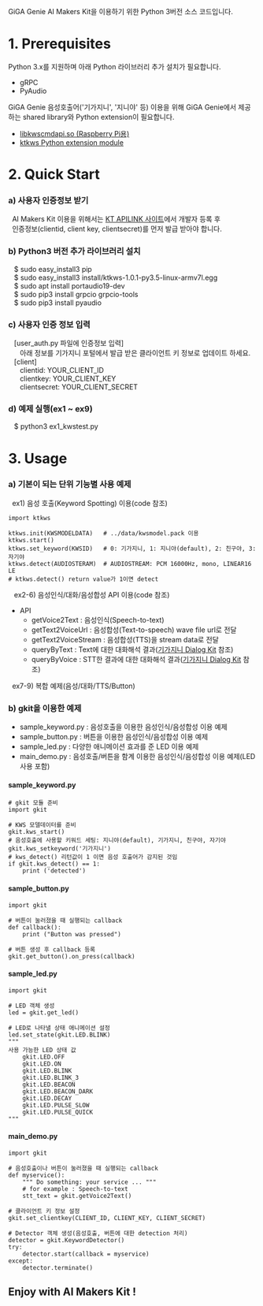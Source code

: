 GiGA Genie AI Makers Kit을 이용하기 위한 Python 3버전 소스 코드입니다.

# 1. Prerequisites
Python 3.x를 지원하며 아래 Python 라이브러리 추가 설치가 필요합니다.

* gRPC
* PyAudio

GiGA Genie 음성호출어('기가지니', '지니야' 등) 이용을 위해 GiGA Genie에서 제공하는
shared library와 Python extension이 필요합니다.

* [libkwscmdapi.so (Raspberry Pi용)](https://github.com/gigagenie/ai-makers-kit/blob/master/lib/libkwscmdapi.so)
* [ktkws Python extension module](https://github.com/gigagenie/ai-makers-kit/tree/master/python/install)

# 2. Quick Start
### a) 사용자 인증정보 받기
&nbsp;&nbsp;AI Makers Kit 이용을 위해서는 [KT APILINK 사이트](https://apilink.kt.co.kr)에서 개발자 등록 후  
&nbsp;&nbsp;인증정보(clientid, client key, clientsecret)를 먼저 발급 받아야 합니다.  
  
### b) Python3 버전 추가 라이브러리 설치  
   &nbsp;&nbsp;&nbsp;$ sudo easy_install3 pip  
   &nbsp;&nbsp;&nbsp;$ sudo easy_install3 install/ktkws-1.0.1-py3.5-linux-armv7l.egg  
   &nbsp;&nbsp;&nbsp;$ sudo apt install portaudio19-dev  
   &nbsp;&nbsp;&nbsp;$ sudo pip3 install grpcio grpcio-tools  
   &nbsp;&nbsp;&nbsp;$ sudo pip3 install pyaudio  
  
### c) 사용자 인증 정보 입력  
&nbsp;&nbsp;&nbsp;[user_auth.py 파일에 인증정보 입력]  
&nbsp;&nbsp;&nbsp;&nbsp;&nbsp;&nbsp;아래 정보를 기가지니 포털에서 발급 받은 클라이언트 키 정보로 업데이트 하세요.  
   &nbsp;&nbsp;&nbsp;[client]  
    &nbsp;&nbsp;&nbsp;&nbsp;&nbsp;&nbsp;clientid: YOUR_CLIENT_ID  
    &nbsp;&nbsp;&nbsp;&nbsp;&nbsp;&nbsp;clientkey: YOUR_CLIENT_KEY  
    &nbsp;&nbsp;&nbsp;&nbsp;&nbsp;&nbsp;clientsecret: YOUR_CLIENT_SECRET  
### d) 예제 실행(ex1 ~ ex9)  
&nbsp;&nbsp;&nbsp;$ python3 ex1_kwstest.py  
  
# 3. Usage

### a) 기본이 되는 단위 기능별 사용 예제  
&nbsp;&nbsp;ex1) 음성 호출(Keyword Spotting) 이용(code 참조)

    import ktkws
    
    ktkws.init(KWSMODELDATA)   # ../data/kwsmodel.pack 이용
    ktkws.start()
    ktkws.set_keyword(KWSID)   # 0: 기가지니, 1: 지니야(default), 2: 친구야, 3: 자기야
    ktkws.detect(AUDIOSTERAM)  # AUDIOSTREAM: PCM 16000Hz, mono, LINEAR16 LE
    # ktkws.detect() return value가 1이면 detect
 
&nbsp;&nbsp; ex2-6) 음성인식/대화/음성합성 API 이용(code 참조)
 * API
    * getVoice2Text         : 음성인식(Speech-to-text)
    * getText2VoiceUrl      : 음성합성(Text-to-speech) wave file url로 전달
    * getText2VoiceStream   : 음성합성(TTS)을 stream data로 전달
    * queryByText           : Text에 대한 대화해석 결과([기가지니 Dialog Kit](https://github.com/gigagenieDmt/DialogKit-deploymentGuide/wiki) 참조)
    * queryByVoice          : STT한 결과에 대한 대화해석 결과([기가지니 Dialog Kit](https://github.com/gigagenieDmt/DialogKit-deploymentGuide/wiki) 참조)
     
 &nbsp;&nbsp;ex7-9) 복합 예제(음성/대화/TTS/Button)
 
### b) gkit을 이용한 예제

* sample_keyword.py : 음성호출을 이용한 음성인식/음성합성 이용 예제
* sample_button.py : 버튼을 이용한 음성인식/음성합성 이용 예제
* sample_led.py : 다양한 애니메이션 효과를 준 LED 이용 예제
* main_demo.py : 음성호출/버튼을 함계 이용한 음성인식/음성합성 이용 예제(LED 사용 포함)

#### sample_keyword.py

    # gkit 모듈 준비
    import gkit
    
    # KWS 모델데이터를 준비
    gkit.kws_start()
    # 음성호출에 사용할 키워드 세팅: 지니야(default), 기가지니, 친구야, 자기야
    gkit.kws_setkeyword('기가지니')
    # kws_detect() 리턴값이 1 이면 음성 호출어가 감지된 것임
    if gkit.kws_detect() == 1:
        print ('detected')

#### sample_button.py

    import gkit
    
    # 버튼이 눌러졌을 때 실행되는 callback
    def callback():
        print ("Button was pressed")

    # 버튼 생성 후 callback 등록
    gkit.get_button().on_press(callback)

#### sample_led.py

    import gkit
    
    # LED 객체 생성
    led = gkit.get_led()
    
    # LED로 나타낼 상태 애니메이션 설정
    led.set_state(gkit.LED.BLINK)
    """
    사용 가능한 LED 상태 값
        gkit.LED.OFF
        gkit.LED.ON
        gkit.LED.BLINK
        gkit.LED.BLINK_3
        gkit.LED.BEACON
        gkit.LED.BEACON_DARK
        gkit.LED.DECAY
        gkit.LED.PULSE_SLOW
        gkit.LED.PULSE_QUICK
    """

#### main_demo.py

    import gkit
    
    # 음성호출이나 버튼이 눌러졌을 때 실행되는 callback
    def myservice():
        """ Do something: your service ... """
        # for example : Speech-to-text
        stt_text = gkit.getVoice2Text()
    
    # 클라이언트 키 정보 설정
    gkit.set_clientkey(CLIENT_ID, CLIENT_KEY, CLIENT_SECRET)
    
    # Detector 객체 생성(음성호출, 버튼에 대한 detection 처리)
    detector = gkit.KeywordDetector()
    try:
        detector.start(callback = myservice)
    except:
        detector.terminate()

## Enjoy with AI Makers Kit !
